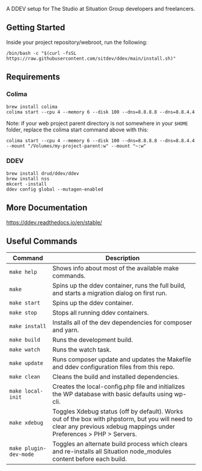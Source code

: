 A DDEV setup for The Studio at Situation Group developers and freelancers.

## Getting Started

Inside your project repository/webroot, run the following:

```shell
/bin/bash -c "$(curl -fsSL https://raw.githubusercontent.com/sitdev/ddev/main/install.sh)"
```

## Requirements

### Colima
```shell
brew install colima
colima start --cpu 4 --memory 6 --disk 100 --dns=8.8.8.8 --dns=8.8.4.4
```

Note: if your web project parent directory is not somewhere in your `$HOME` folder, replace the colima start command above with this:
```shell
colima start --cpu 4 --memory 6 --disk 100 --dns=8.8.8.8 --dns=8.8.4.4 --mount "/Volumes/my-project-parent:w" --mount "~:w"
```

### DDEV
```shell
brew install drud/ddev/ddev
brew install nss
mkcert -install
ddev config global --mutagen-enabled
```

## More Documentation
https://ddev.readthedocs.io/en/stable/

## Useful Commands

| Command                | Description                                                                                                                                                            |
|------------------------|------------------------------------------------------------------------------------------------------------------------------------------------------------------------|
| `make help `           | Shows info about most of the available make commands.                                                                                                                  |
| `make`                 | Spins up the ddev container, runs the full build, and starts a migration dialog on first run.                                                                          |
| `make start`           | Spins up the ddev container.                                                                                                                                           |
| `make stop`            | Stops all running ddev containers.                                                                                                                                     |
| `make install`         | Installs all of the dev dependencies for composer and yarn.                                                                                                            |
| `make build`           | Runs the development build.                                                                                                                                            |
| `make watch`           | Runs the watch task.                                                                                                                                                   |
| `make update`          | Runs composer update and updates the Makefile and ddev configuration files from this repo.                                                                             |
| `make clean`           | Cleans the build and installed dependencies.                                                                                                                           |
| `make local-init`      | Creates the local-config.php file and initializes the WP database with basic defaults using wp-cli.                                                                    |
| `make xdebug`          | Toggles Xdebug status (off by default). Works out of the box with phpstorm, but you will need to clear any previous xdebug mappings under Preferences > PHP > Servers. |
| `make plugin-dev-mode` | Toggles an alternate build process which clears and re-installs all Situation node_modules content before each build.                                                  |

